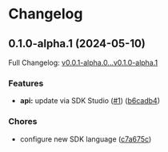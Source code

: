 # Changelog

## 0.1.0-alpha.1 (2024-05-10)

Full Changelog: [v0.0.1-alpha.0...v0.1.0-alpha.1](https://github.com/niklub/label-studio-python/compare/v0.0.1-alpha.0...v0.1.0-alpha.1)

### Features

* **api:** update via SDK Studio ([#1](https://github.com/niklub/label-studio-python/issues/1)) ([b6cadb4](https://github.com/niklub/label-studio-python/commit/b6cadb40dff9d36094e1ceef033f38515a4ef10b))


### Chores

* configure new SDK language ([c7a675c](https://github.com/niklub/label-studio-python/commit/c7a675c9c380e7ca4920141ff1b168af98bf9961))
